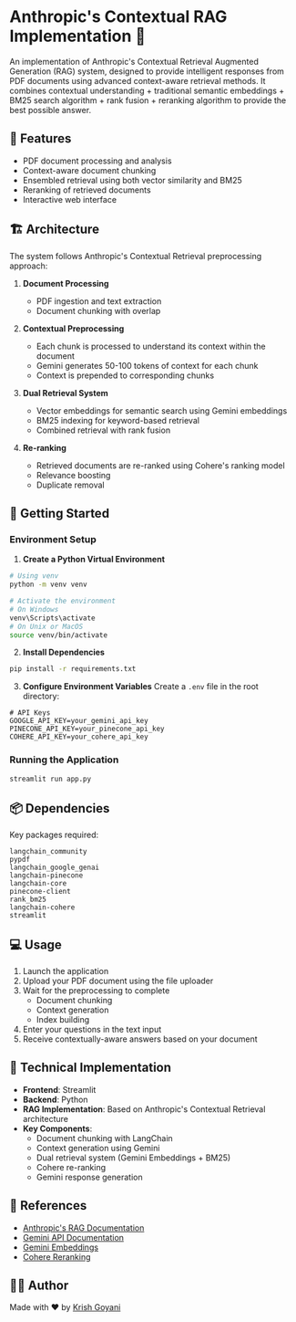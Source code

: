 # Anthropic's Contextual RAG Implementation 🤖

An implementation of Anthropic's Contextual Retrieval Augmented Generation (RAG) system, designed to provide intelligent responses from PDF documents using advanced context-aware retrieval methods. It combines contextual understanding + traditional semantic embeddings + BM25 search algorithm + rank fusion + reranking algorithm to provide the best possible answer.

## 🌟 Features

- PDF document processing and analysis
- Context-aware document chunking
- Ensembled retrieval using both vector similarity and BM25
- Reranking of retrieved documents
- Interactive web interface

## 🏗️ Architecture

The system follows Anthropic's Contextual Retrieval preprocessing approach:

1. **Document Processing**
   - PDF ingestion and text extraction
   - Document chunking with overlap
    
2. **Contextual Preprocessing**
   - Each chunk is processed to understand its context within the document
   - Gemini generates 50-100 tokens of context for each chunk
   - Context is prepended to corresponding chunks

3. **Dual Retrieval System**
   - Vector embeddings for semantic search using Gemini embeddings
   - BM25 indexing for keyword-based retrieval
   - Combined retrieval with rank fusion 
     
4. **Re-ranking**
   - Retrieved documents are re-ranked using Cohere's ranking model
   - Relevance boosting
   - Duplicate removal

## 🚀 Getting Started

### Environment Setup

1. **Create a Python Virtual Environment**
```bash
# Using venv
python -m venv venv

# Activate the environment
# On Windows
venv\Scripts\activate
# On Unix or MacOS
source venv/bin/activate
```

2. **Install Dependencies**
```bash
pip install -r requirements.txt
```

3. **Configure Environment Variables**
Create a `.env` file in the root directory:
```env
# API Keys
GOOGLE_API_KEY=your_gemini_api_key
PINECONE_API_KEY=your_pinecone_api_key
COHERE_API_KEY=your_cohere_api_key

```

### Running the Application

```bash
streamlit run app.py
```

## 📦 Dependencies

Key packages required:
```text
langchain_community
pypdf
langchain_google_genai
langchain-pinecone
langchain-core
pinecone-client
rank_bm25
langchain-cohere
streamlit
```

## 💻 Usage

1. Launch the application
2. Upload your PDF document using the file uploader
3. Wait for the preprocessing to complete
   - Document chunking
   - Context generation
   - Index building
4. Enter your questions in the text input
5. Receive contextually-aware answers based on your document

## 🔧 Technical Implementation

- **Frontend**: Streamlit
- **Backend**: Python
- **RAG Implementation**: Based on Anthropic's Contextual Retrieval architecture
- **Key Components**:
  - Document chunking with LangChain
  - Context generation using Gemini
  - Dual retrieval system (Gemini Embeddings + BM25)
  - Cohere re-ranking
  - Gemini response generation


## 🔗 References

- [Anthropic's RAG Documentation](https://www.anthropic.com/news/contextual-retrieval)
- [Gemini API Documentation](https://ai.google.dev/gemini-api/docs)
- [Gemini Embeddings](https://ai.google.dev/gemini-api/docs/embeddings)
- [Cohere Reranking](https://docs.cohere.com/docs/reranking)


## 👨‍💻 Author

Made with ❤️ by [Krish Goyani](https://github.com/Krish-Goyani)
